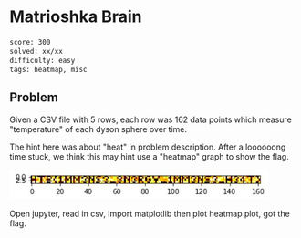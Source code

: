 # Matrioshka Brain

```
score: 300
solved: xx/xx
difficulty: easy
tags: heatmap, misc
```

## Problem

Given a CSV file with 5 rows, each row was 162 data points which measure
"temperature" of each dyson sphere over time.

The hint here was about "heat" in problem description.
After a loooooong time stuck, we think this may
hint use a "heatmap" graph to show the flag.

![heatmap](./heatmap.jpeg)

Open jupyter, read in csv, import matplotlib then plot heatmap plot, got the flag.
